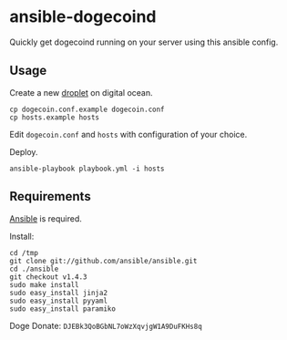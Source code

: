 # ansible-dogecoind

Quickly get dogecoind running on your server using this ansible config.

## Usage

Create a new [droplet](https://www.digitalocean.com/?refcode=ebcbc179c33f) on digital ocean. 

```
cp dogecoin.conf.example dogecoin.conf 
cp hosts.example hosts
```

Edit `dogecoin.conf` and `hosts` with configuration of your choice.

Deploy.

```
ansible-playbook playbook.yml -i hosts
```

## Requirements

[Ansible](http://www.ansibleworks.com/) is required.

Install:

```
cd /tmp
git clone git://github.com/ansible/ansible.git
cd ./ansible
git checkout v1.4.3
sudo make install
sudo easy_install jinja2 
sudo easy_install pyyaml
sudo easy_install paramiko
```

Doge Donate: `DJEBk3QoBGbNL7oWzXqvjgW1A9DuFKHs8q`
